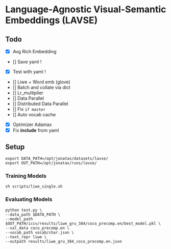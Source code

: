 # Language-Agnostic Visual-Semantic Embeddings (LAVSE)

## Todo

- [x] Avg Rich Embedding
- [] Save yaml !
- [x] Test with yaml !
- [] Liwe + Word emb (glove)
- [] Batch and collate via dict
- [] Lr_multiplier 
- [] Data Parallel 
- [] Distributed Data Parallel
- [] Fix `if master`
- [] Auto vocab cache
- [x] Optimizer Adamax 
- [x] Fix __include__ from yaml

## Setup

```
export DATA_PATH=/opt/jonatas/datasets/lavse/
export OUT_PATH=/opt/jonatas/runs/lavse/
```

### Training Models

```
sh scripts/liwe_single.sh
```

### Evaluating Models 

```
python test.py \
--data_path $DATA_PATH \
--model_path $OUT_PATH/iccv/results/liwe_gru_384/coco_precomp.en/best_model.pkl \
--val_data coco_precomp.en \
--vocab_path vocab/char.json \
--text_repr liwe \
--outpath results/liwe_gru_384_coco_precomp.en.json
```


